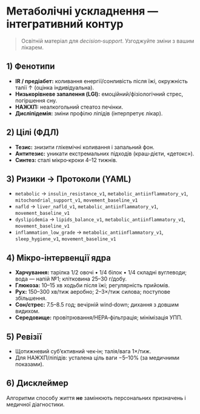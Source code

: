 # Метаболічні ускладнення — інтегративний контур

> Освітній матеріал для *decision‑support*. Узгоджуйте зміни з вашим лікарем.

## 1) Фенотипи
- **IR / предіабет:** коливання енергії/сонливість після їжі, окружність талії ↑ (оцінка індивідуальна).  
- **Низькорівневе запалення (LGI):** емоційний/фізіологічний стрес, погіршення сну.  
- **НАЖХП:** неалкогольний стеатоз печінки.  
- **Дисліпідемія:** зміни профілю ліпідів (інтерпретує лікар).

## 2) Цілі (ФДЛ)
- **Тезис:** знизити глікемічні коливання і запальний фон.  
- **Антитезис:** уникати екстремальних підходів (краш‑дієти, «детокс»).  
- **Синтез:** сталі мікро‑кроки 4–12 тижнів.

## 3) Ризики → Протоколи (YAML)
- `metabolic` → `insulin_resistance_v1`, `metabolic_antiinflammatory_v1`, `mitochondrial_support_v1`, `movement_baseline_v1`  
- `nafld` → `liver_nafld_v1`, `metabolic_antiinflammatory_v1`, `movement_baseline_v1`  
- `dyslipidemia` → `lipids_balance_v1`, `metabolic_antiinflammatory_v1`, `movement_baseline_v1`  
- `inflammation_low_grade` → `metabolic_antiinflammatory_v1`, `sleep_hygiene_v1`, `movement_baseline_v1`

## 4) Мікро‑інтервенції ядра
- **Харчування:** тарілка 1/2 овочі • 1/4 білок • 1/4 складні вуглеводи; вода — напій №1; клітковина 25–30 г/добу.  
- **Глюкоза:** 10–15 хв ходьби після їжі; регулярність прийомів.  
- **Рух:** 150–300 хв/тиж аеробно; 2–3×/тиж силова; поступове збільшення.  
- **Сон/стрес:** 7.5–8.5 год; вечірній wind‑down; дихання з довшим видихом.  
- **Середовище:** провітрювання/HEPA‑фільтрація; мінімізація УПП.

## 5) Ревізії
- Щотижневий суб’єктивний чек‑ін; талія/вага 1×/тиж.  
- Для НАЖХП/ліпідів: усталена ціль ваги −5–10% (за медичними показами).

## 6) Дисклеймер
Алгоритми способу життя **не** замінюють персональних призначень і медичної діагностики.
